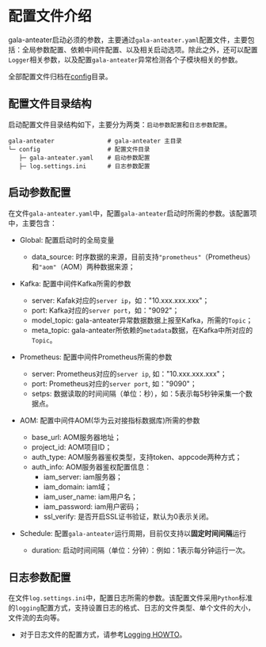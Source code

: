 # 配置文件介绍
gala-anteater启动必须的参数，主要通过`gala-anteater.yaml`配置文件，主要包括：全局参数配置、依赖中间件配置、以及相关启动选项。除此之外，还可以配置`Logger`相关参数，以及配置`gala-anteater`异常检测各个子模块相关的参数。

全部配置文件归档在[config](https://gitee.com/openeuler/gala-anteater/tree/master/config)目录。

## 配置文件目录结构
启动配置文件目录结构如下，主要分为两类：`启动参数配置`和`日志参数配置`。
```
gala-anteater               # gala-anteater 主目录
└─ config                   # 配置文件目录
   ├─ gala-anteater.yaml    # 启动参数配置
   ├─ log.settings.ini      # 日志参数配置
```

## 启动参数配置
在文件`gala-anteater.yaml`中，配置`gala-anteater`启动时所需的参数。该配置项中，主要包含：
- Global: 配置启动时的全局变量
  - data_source: 时序数据的来源，目前支持`"prometheus"`（Prometheus）和`"aom"`（AOM）两种数据来源；

- Kafka: 配置中间件Kafka所需的参数
  - server: Kafak对应的`server ip`，如："10.xxx.xxx.xxx"；
  - port: Kafka对应的`server port`，如："9092"；
  - model_topic: gala-anteater异常数据数据上报至Kafka，所需的`Topic`；
  - meta_topic: gala-anteater所依赖的`metadata`数据，在Kafka中所对应的`Topic`。

- Prometheus: 配置中间件Prometheus所需的参数
  - server: Prometheus对应的`server ip`, 如："10.xxx.xxx.xxx"；
  - port: Prometheus对应的`server port`, 如："9090"；
  - setps: 数据读取的时间间隔（单位：秒），如：5表示每5秒钟采集一个数据点。

- AOM: 配置中间件AOM(华为云对接指标数据库)所需的参数
  - base_url: AOM服务器地址；
  - project_id: AOM项目ID；
  - auth_type: AOM服务器鉴权类型，支持token、appcode两种方式；
  - auth_info: AOM服务器鉴权配置信息：
    - iam_server: iam服务器；
    - iam_domain: iam域；
    - iam_user_name: iam用户名；
    - iam_password: iam用户密码；
    - ssl_verify: 是否开启SSL证书验证，默认为0表示关闭。

- Schedule: 配置`gala-anteater`运行周期，目前仅支持以**固定时间间隔**运行
  - duration: 启动时间间隔（单位：分钟）：例如：1表示每分钟运行一次。

## 日志参数配置
在文件`log.settings.ini`中，配置日志所需的参数。该配置文件采用`Python`标准的`logging`配置方式，支持设置日志的格式、日志的文件类型、单个文件的大小，文件流的去向等。

- 对于日志文件的配置方式，请参考[Logging HOWTO](https://docs.python.org/3/howto/logging.html)。
